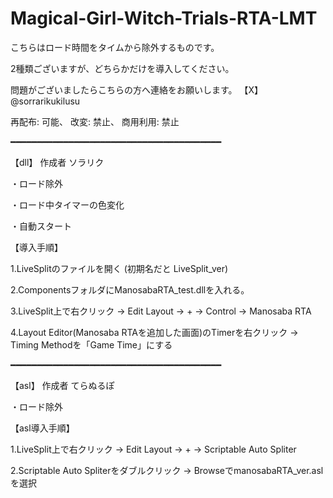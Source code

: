 # Magical-Girl-Witch-Trials-RTA-LMT

こちらはロード時間をタイムから除外するものです。

2種類ございますが、どちらかだけを導入してください。

問題がございましたらこちらの方へ連絡をお願いします。
【X】@sorrarikukilusu

再配布: 可能、
改変: 禁止、
商用利用: 禁止

━━━━━━━━━━━━━━━━━━━━━━━━━━━━━━━━━━━━━━━━

【dll】
作成者 ソラリク

・ロード除外

・ロード中タイマーの色変化

・自動スタート

【導入手順】

1.LiveSplitのファイルを開く (初期名だと LiveSplit_ver)

2.ComponentsフォルダにManosabaRTA_test.dllを入れる。

3.LiveSplit上で右クリック → Edit Layout → + → Control → Manosaba RTA

4.Layout Editor(Manosaba RTAを追加した画面)のTimerを右クリック → Timing Methodを「Game Time」にする

━━━━━━━━━━━━━━━━━━━━━━━━━━━━━━━━━━━━━━━━

【asl】
作成者 てらぬるぽ

・ロード除外

【asl導入手順】

1.LiveSplit上で右クリック → Edit Layout → + → Scriptable Auto Spliter

2.Scriptable Auto Spliterをダブルクリック → BrowseでmanosabaRTA_ver.aslを選択

